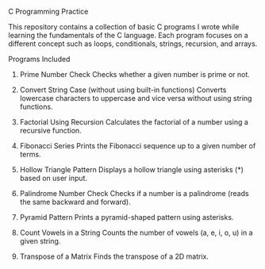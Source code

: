 C Programming Practice

This repository contains a collection of basic C programs I wrote while learning the fundamentals of the C language. Each program focuses on a different concept such as loops, conditionals, strings, recursion, and arrays.

Programs Included

1. Prime Number Check
   Checks whether a given number is prime or not.

2. Convert String Case (without using built-in functions) 
   Converts lowercase characters to uppercase and vice versa without using string functions.

3. Factorial Using Recursion
   Calculates the factorial of a number using a recursive function.

4. Fibonacci Series 
   Prints the Fibonacci sequence up to a given number of terms.

5. Hollow Triangle Pattern 
   Displays a hollow triangle using asterisks (*) based on user input.

6. Palindrome Number Check 
   Checks if a number is a palindrome (reads the same backward and forward).

7. Pyramid Pattern
   Prints a pyramid-shaped pattern using asterisks.

8. Count Vowels in a String 
   Counts the number of vowels (a, e, i, o, u) in a given string.

9. Transpose of a Matrix 
   Finds the transpose of a 2D matrix.



